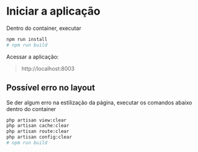 # Iniciar a aplicação

Dentro do container, executar
```sh
npm run install
# npm run build
```

Acessar a aplicação:
> http://localhost:8003

## Possível erro no layout

Se der algum erro na estilização da página, executar os comandos abaixo dentro do container

```sh
php artisan view:clear
php artisan cache:clear
php artisan route:clear
php artisan config:clear
# npm run build
```